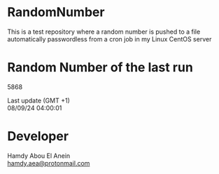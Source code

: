 # RandomNumber    
This is a test repository where a random number is pushed to a file automatically passwordless from a cron job in my Linux CentOS server    
# Random Number of the last run   
5868
      
Last update (GMT +1)    
08/09/24 04:00:01
# Developer    
Hamdy Abou El Anein   
hamdy.aea@protonmail.com
